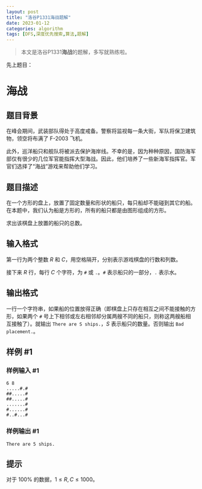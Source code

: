 ```yaml
---
layout: post
title: "洛谷P1331海战题解"
date: 2023-01-12
categories: algorithm
tags: [DFS,深度优先搜索,算法,题解]
---
```


>本文是洛谷P1331**海战**的题解，多写就熟练啦。

先上题目：

# 海战

## 题目背景

在峰会期间，武装部队得处于高度戒备。警察将监视每一条大街，军队将保卫建筑物，领空将布满了 F-2003 飞机。

此外，巡洋船只和舰队将被派去保护海岸线。不幸的是，因为种种原因，国防海军部仅有很少的几位军官能指挥大型海战。因此，他们培养了一些新海军指挥官。军官们选择了“海战”游戏来帮助他们学习。

## 题目描述

在一个方形的盘上，放置了固定数量和形状的船只，每只船却不能碰到其它的船。在本题中，我们认为船是方形的，所有的船只都是由图形组成的方形。

求出该棋盘上放置的船只的总数。

## 输入格式

第一行为两个整数 $R$ 和 $C$，用空格隔开，分别表示游戏棋盘的行数和列数。

接下来 $R$ 行，每行 $C$ 个字符，为 `#` 或 `.`。`#` 表示船只的一部分，`.` 表示水。

## 输出格式

一行一个字符串，如果船的位置放得正确（即棋盘上只存在相互之间不能接触的方形，如果两个 `#` 号上下相邻或左右相邻却分属两艘不同的船只，则称这两艘船相互接触了）。就输出 `There are S ships.`，$S$ 表示船只的数量。否则输出 `Bad placement.`。

## 样例 #1

### 样例输入 #1

```
6 8
.....#.#
##.....#
##.....#
.......#
#......#
#..#...#
```

### 样例输出 #1

```
There are 5 ships.
```

## 提示

对于 $100\%$ 的数据，$1 \le R,C \le 1000$。
